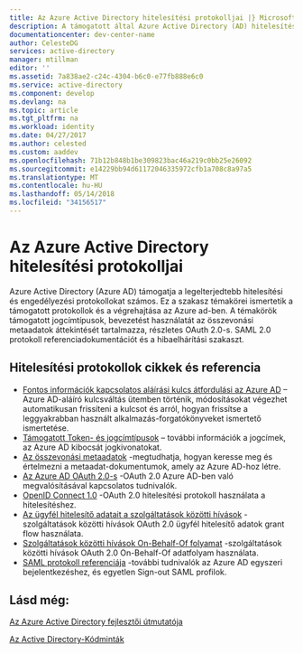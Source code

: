 ```yaml
---
title: Az Azure Active Directory hitelesítési protokolljai |} Microsoft Docs
description: A támogatott által Azure Active Directory (AD) hitelesítési protokollokat áttekintése
documentationcenter: dev-center-name
author: CelesteDG
services: active-directory
manager: mtillman
editor: ''
ms.assetid: 7a838ae2-c24c-4304-b6c0-e77fb888e6c0
ms.service: active-directory
ms.component: develop
ms.devlang: na
ms.topic: article
ms.tgt_pltfrm: na
ms.workload: identity
ms.date: 04/27/2017
ms.author: celested
ms.custom: aaddev
ms.openlocfilehash: 71b12b848b1be309823bac46a219c0bb25e26092
ms.sourcegitcommit: e14229bb94d61172046335972cfb1a708c8a97a5
ms.translationtype: MT
ms.contentlocale: hu-HU
ms.lasthandoff: 05/14/2018
ms.locfileid: "34156517"
---
```

# <a name="azure-active-directory-authentication-protocols"></a>Az Azure Active Directory hitelesítési protokolljai
Azure Active Directory (Azure AD) támogatja a legelterjedtebb hitelesítési és engedélyezési protokollokat számos. Ez a szakasz témakörei ismertetik a támogatott protokollok és a végrehajtása az Azure ad-ben. A témakörök támogatott jogcímtípusok, bevezetést használatát az összevonási metaadatok áttekintését tartalmazza, részletes OAuth 2.0-s. SAML 2.0 protokoll referenciadokumentációt és a hibaelhárítási szakaszt.

## <a name="authentication-protocols-articles-and-reference"></a>Hitelesítési protokollok cikkek és referencia
* [Fontos információk kapcsolatos aláírási kulcs átfordulási az Azure AD](active-directory-signing-key-rollover.md) – Azure AD-aláíró kulcsváltás ütemben történik, módosításokat végezhet automatikusan frissíteni a kulcsot és arról, hogyan frissítse a leggyakrabban használt alkalmazás-forgatókönyveket ismertető ismertetése.
* [Támogatott Token- és jogcímtípusok](active-directory-token-and-claims.md) – további információk a jogcímek, az Azure AD kibocsát jogkivonatokat.
* [Az összevonási metaadatok](active-directory-federation-metadata.md) -megtudhatja, hogyan keresse meg és értelmezni a metaadat-dokumentumok, amely az Azure AD-hoz létre.
* [Az Azure AD OAuth 2.0-s](active-directory-protocols-oauth-code.md) -OAuth 2.0 Azure AD-ben való megvalósításával kapcsolatos tudnivalók.
* [OpenID Connect 1.0](active-directory-protocols-openid-connect-code.md) -OAuth 2.0 hitelesítési protokoll használata a hitelesítéshez.
* [Az ügyfél hitelesítő adatait a szolgáltatások közötti hívások](active-directory-protocols-oauth-service-to-service.md) -szolgáltatások közötti hívások OAuth 2.0 ügyfél hitelesítő adatok grant flow használata.
* [Szolgáltatások közötti hívások On-Behalf-Of folyamat](active-directory-protocols-oauth-on-behalf-of.md) -szolgáltatások közötti hívások OAuth 2.0 On-Behalf-Of adatfolyam használata.
* [SAML protokoll referenciája](active-directory-saml-protocol-reference.md) -további tudnivalók az Azure AD egyszeri bejelentkezéshez, és egyetlen Sign-out SAML profilok.

## <a name="see-also"></a>Lásd még:
[Az Azure Active Directory fejlesztői útmutatója](active-directory-developers-guide.md)

[Az Active Directory-Kódminták](active-directory-code-samples.md)
